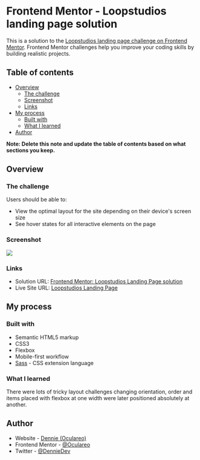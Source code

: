 # Frontend Mentor - Loopstudios landing page solution

This is a solution to the [Loopstudios landing page challenge on Frontend Mentor](https://www.frontendmentor.io/challenges/loopstudios-landing-page-N88J5Onjw). Frontend Mentor challenges help you improve your coding skills by building realistic projects.

## Table of contents

- [Overview](#overview)
  - [The challenge](#the-challenge)
  - [Screenshot](#screenshot)
  - [Links](#links)
- [My process](#my-process)
  - [Built with](#built-with)
  - [What I learned](#what-i-learned)
- [Author](#author)

**Note: Delete this note and update the table of contents based on what sections you keep.**

## Overview

### The challenge

Users should be able to:

- View the optimal layout for the site depending on their device's screen size
- See hover states for all interactive elements on the page

### Screenshot

![](./design/Screenshot.jpg)

### Links

- Solution URL: [Frontend Mentor: Loopstudios Landing Page solution](https://www.frontendmentor.io/solutions/css-flexbox-organized-with-sass-ak-bG2VIS)
- Live Site URL: [Loopstudios Landing Page](https://loopstudios-landing-page-murex.vercel.app/)

## My process

### Built with

- Semantic HTML5 markup
- CSS3
- Flexbox
- Mobile-first workflow
- [Sass](https://sass-lang.com/) - CSS extension language

### What I learned

There were lots of tricky layout challenges changing orientation, order and items placed with flexbox at one width were later positioned absolutely at another.

## Author

- Website - [Dennie (Oculareo)](https://github.com/Oculareo)
- Frontend Mentor - [@Oculareo](https://www.frontendmentor.io/profile/Oculareo)
- Twitter - [@DennieDev](https://twitter.com/DennieDev)
